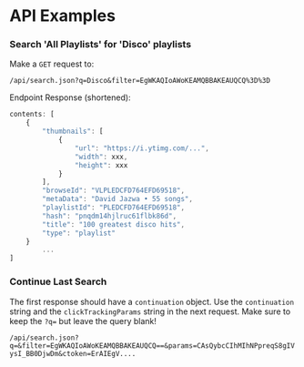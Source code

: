 # API Examples

### Search 'All Playlists' for 'Disco' playlists

Make a `GET` request to:

`/api/search.json?q=Disco&filter=EgWKAQIoAWoKEAMQBBAKEAUQCQ%3D%3D`

Endpoint Response (shortened):

```js
contents: [
    {
        "thumbnails": [
            {
                "url": "https://i.ytimg.com/...",
                "width": xxx,
                "height": xxx
            }
        ],
        "browseId": "VLPLEDCFD764EFD69518",
        "metaData": "David Jazwa • 55 songs",
        "playlistId": "PLEDCFD764EFD69518",
        "hash": "pnqdm14hjlruc61flbk86d",
        "title": "100 greatest disco hits",
        "type": "playlist"
    }
		...
]
```

### Continue Last Search

The first response should have a `continuation` object. Use the `continuation` string and the `clickTrackingParams` string in the next request. Make sure to keep the `?q=` but leave the query blank!

`/api/search.json?q=&filter=EgWKAQIoAWoKEAMQBBAKEAUQCQ==&params=CAsQybcCIhMIhNPpreqS8gIVysI_BB0DjwDm&ctoken=ErAIEgV....`
